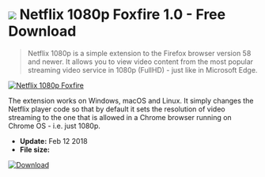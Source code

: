 # ![](https://cdn.softexe.net/static/icon/win.gif) Netflix 1080p Foxfire 1.0 - Free Download

> Netflix 1080p is a simple extension to the Firefox browser version 58 and newer. It allows you to view video content from the most popular streaming video service in 1080p (FullHD) - just like in Microsoft Edge.

[![Netflix 1080p Foxfire](https:https://tse4.mm.bing.net/th?id=OIP.0PgjBIlZKoChNimPfDNqwQHaDt&pid=Api)](https://softexe.net/win/internet/browser-add-ons/netflix-1080p-foxfire:pRfeg.html)

The extension works on Windows, macOS and Linux. It simply changes the Netflix player code so that by default it sets the resolution of video streaming to the one that is allowed in a Chrome browser running on Chrome OS - i.e. just 1080p.


- **Update:** Feb 12 2018
- **File size:** 

[![Download](https://cdn.softexe.net/static/img/download.png)](https://softexe.net/win/internet/browser-add-ons/netflix-1080p-foxfire:pRfeg.html)

